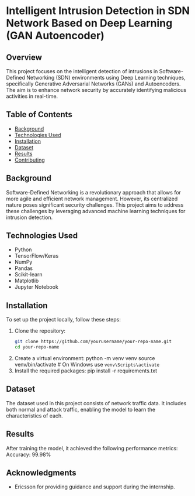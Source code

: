 # Intelligent Intrusion Detection in SDN Network Based on Deep Learning (GAN Autoencoder)

## Overview

This project focuses on the intelligent detection of intrusions in Software-Defined Networking (SDN) environments using Deep Learning techniques, specifically Generative Adversarial Networks (GANs) and Autoencoders. The aim is to enhance network security by accurately identifying malicious activities in real-time.

## Table of Contents

- [Background](#background)
- [Technologies Used](#technologies-used)
- [Installation](#installation)
- [Dataset](#dataset)
- [Results](#results)
- [Contributing](#contributing)

## Background

Software-Defined Networking is a revolutionary approach that allows for more agile and efficient network management. However, its centralized nature poses significant security challenges. This project aims to address these challenges by leveraging advanced machine learning techniques for intrusion detection.

## Technologies Used

- Python
- TensorFlow/Keras
- NumPy
- Pandas
- Scikit-learn
- Matplotlib
- Jupyter Notebook

## Installation

To set up the project locally, follow these steps:

1. Clone the repository:
   ```bash
   git clone https://github.com/yourusername/your-repo-name.git
   cd your-repo-name
2. Create a virtual environment:
    python -m venv venv
    source venv/bin/activate  # On Windows use `venv\Scripts\activate`
3. Install the required packages:
   pip install -r requirements.txt

## Dataset
The dataset used in this project consists of network traffic data. It includes both normal and attack traffic, enabling the model to learn the characteristics of each.

## Results

After training the model, it achieved the following performance metrics:
Accuracy: 99.98%

## Acknowledgments
- Ericsson for providing guidance and support during the internship.
